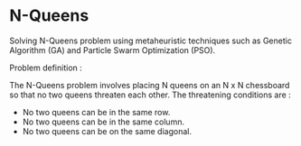 # N-Queens

Solving N-Queens problem using metaheuristic techniques such as Genetic Algorithm (GA) and Particle Swarm Optimization (PSO).

Problem definition : 

The N-Queens problem involves placing N queens on an N x N chessboard so that no two queens threaten each other. The threatening conditions are :
- No two queens can be in the same row.
- No two queens can be in the same column.
- No two queens can be on the same diagonal.

